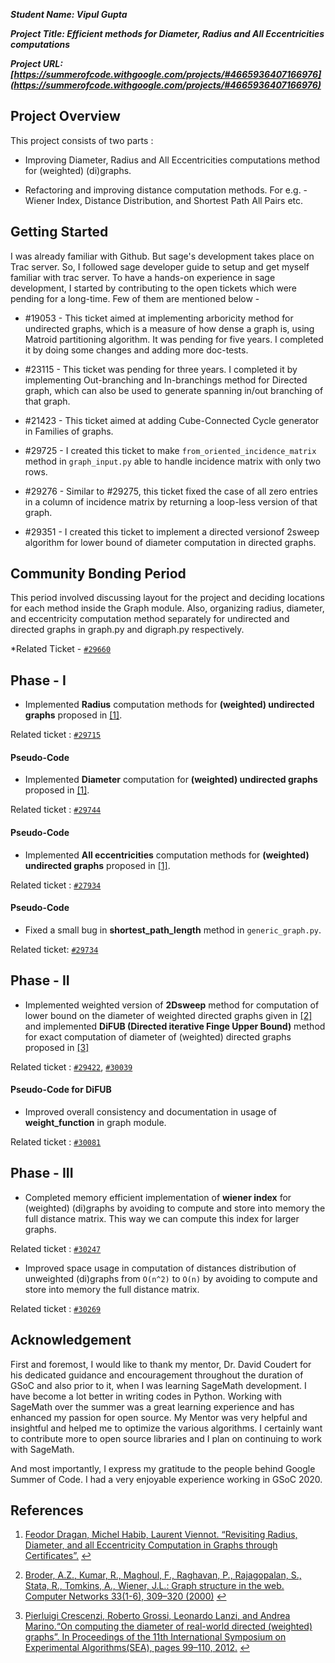 ***Student Name: Vipul Gupta***

***Project Title: Efficient methods for Diameter, Radius and All Eccentricities computations***

***Project URL: [https://summerofcode.withgoogle.com/projects/#4665936407166976](https://summerofcode.withgoogle.com/projects/#4665936407166976)***

## Project Overview

This project consists of two parts :

  * Improving Diameter, Radius and All Eccentricities computations method for (weighted) (di)graphs.
  
  * Refactoring and improving distance computation methods. For e.g. - Wiener Index, Distance Distribution, and Shortest Path All Pairs etc.

## Getting Started

I was already familiar with Github. But sage's development takes place on Trac server. So, I followed sage developer guide to setup and get myself familiar with trac server. To have a hands-on experience in sage development, I started by contributing to the open tickets which were pending for a long-time. Few of them are mentioned below - 

  * #19053 - This ticket aimed at implementing arboricity method for undirected graphs, which is a measure of how dense a graph is, using Matroid partitioning algorithm. It was pending for five years. I completed it by doing some changes and adding more doc-tests.
  
  * #23115 - This ticket was pending for three years. I completed it by implementing Out-branching and In-branchings method for Directed graph, which can also be used to generate spanning in/out branching of that graph.
  
  * #21423 - This ticket aimed at adding Cube-Connected Cycle generator in Families of graphs.
  
  * #29725 - I created this ticket to make ``from_oriented_incidence_matrix`` method in ``graph_input.py`` able to handle incidence matrix with only two rows.
  
  * #29276 - Similar to #29275, this ticket fixed the case of all zero entries in a column of incidence matrix by returning a loop-less version of that graph.
  
  * #29351 - I created this ticket to implement a directed versionof 2sweep algorithm for lower bound of diameter computation in directed graphs.
  
## Community Bonding Period

This period involved discussing layout for the project and deciding locations for each method inside the Graph module. Also, organizing radius, diameter, and eccentricity computation method separately for undirected and directed graphs in graph.py and digraph.py respectively.

*Related Ticket - [`#29660`](https://trac.sagemath.org/ticket/29660)

## Phase - I

  * Implemented **Radius** computation methods for **(weighted) undirected graphs** proposed in <span id="a1">[[1]](#f1)</span>.

Related ticket : [`#29715`](https://trac.sagemath.org/ticket/29715)

#### Pseudo-Code

<script src="https://gist.github.com/vipul79321/1200671915391cfea1ebe991e6c332c9.js"></script>

  * Implemented **Diameter** computation for **(weighted) undirected graphs** proposed in <span id="a1">[[1]](#f1)</span>.

Related ticket : [`#29744`](https://trac.sagemath.org/ticket/29744)

#### Pseudo-Code

<script src="https://gist.github.com/vipul79321/ccd900ba4bf0b4d77abd70f4dc15a1b8.js"></script>

  * Implemented **All eccentricities** computation methods for **(weighted) undirected graphs** proposed in <span id="a1">[[1]](#f1)</span>.

Related ticket : [`#27934`](https://trac.sagemath.org/ticket/27934)

#### Pseudo-Code

<script src="https://gist.github.com/vipul79321/7c7c38ae21b05b55d9dae14e131d7629.js"></script>

  * Fixed a small bug in **shortest_path_length** method in `generic_graph.py`.
  
Related ticket: [`#29734`](https://trac.sagemath.org/ticket/29734)

## Phase - II

  * Implemented weighted version of **2Dsweep** method for computation of lower bound on the diameter of weighted directed graphs given in <span id="a2">[[2]](#f2)</span> and implemented **DiFUB (Directed iterative Finge Upper Bound)** method for exact computation of diameter of (weighted) directed graphs proposed in <span id="a3">[[3]](#f3)</span>

Related ticket : [`#29422`](https://trac.sagemath.org/ticket/29422), [`#30039`](https://trac.sagemath.org/ticket/30039)

#### Pseudo-Code for DiFUB

<script src="https://gist.github.com/vipul79321/b9ef00a36c9f5dfa73d607eaba99edfb.js"></script>

  * Improved overall consistency and documentation in usage of **weight_function** in graph module.

Related ticket : [`#30081`](https://trac.sagemath.org/ticket/30081)

## Phase - III

  * Completed memory efficient implementation of **wiener index** for (weighted) (di)graphs by avoiding to compute and store into memory the full distance matrix. This way we can compute this index for larger graphs.

Related ticket : [`#30247`](https://trac.sagemath.org/ticket/30247)

  * Improved space usage in computation of distances distribution of unweighted (di)graphs from `O(n^2)` to `O(n)` by avoiding to compute and store into memory the full distance matrix.

Related ticket : [`#30269`](https://trac.sagemath.org/ticket/30269)

## Acknowledgement

First and foremost, I would like to thank my mentor, Dr. David Coudert for his dedicated guidance and encouragement throughout the duration of GSoC and also prior to it, when I was learning SageMath development. I have become a lot better in writing codes in Python. Working with SageMath over the summer was a great learning experience and has enhanced my passion for open source. My Mentor was very helpful and insightful and helped me to optimize the various algorithms. I certainly want to contribute more to open source libraries and I plan on continuing to work with SageMath.

And most importantly, I express my gratitude to the people behind Google Summer of Code. I had a very enjoyable experience working in GSoC 2020.

## References

1. <span id="f1"></span> [Feodor Dragan, Michel Habib, Laurent Viennot. “Revisiting Radius, Diameter, and all Eccentricity Computation in Graphs through Certificates”.](http://arxiv.org/abs/1803.04660) [↩](#a1)

2. <span id="f2"></span> [Broder, A.Z., Kumar, R., Maghoul, F., Raghavan, P., Rajagopalan, S., Stata, R., Tomkins, A., Wiener, J.L.: Graph structure in the web. Computer Networks 33(1-6), 309–320 (2000)](https://doi.org/10.1145/1412228.1455266) [↩](#a2)

3. <span id="f3"></span> [Pierluigi Crescenzi, Roberto Grossi, Leonardo Lanzi, and Andrea Marino.“On computing the diameter of real-world directed (weighted) graphs”. In Proceedings of the 11th International Symposium on Experimental Algorithms(SEA), pages 99–110, 2012.](https://doi.org/10.1007/978-3-642-30850-5_10) [↩](#a3)
